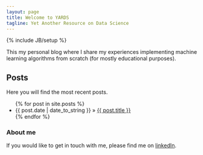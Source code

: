 ```yaml
---
layout: page
title: Welcome to YARDS
tagline: Yet Another Resource on Data Science
---
```

{% include JB/setup %}

This my personal blog where I share my experiences implementing machine learning algorithms from scratch (for mostly educational purposes).

## Posts

Here you will find the most recent posts.

<ul class="posts">
  {% for post in site.posts %}
    <li><span>{{ post.date | date_to_string }}</span> &raquo; <a href="{{ BASE_PATH }}{{ post.url }}">{{ post.title }}</a></li>
  {% endfor %}
</ul>

### About me
If you would like to get in touch with me, please find me on [linkedIn](https://www.linkedin.com/in/olafwied).